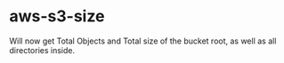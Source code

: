 # aws-s3-size

Will now get Total Objects and Total size of the bucket root, as well as all directories inside.

